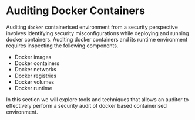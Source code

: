 # Auditing Docker Containers

Auditing `docker` containerised environment from a security perspective involves identifying security misconfigurations while deploying and running docker containers. Auditing docker containers and its runtime environment requires inspecting the following components.

* Docker images
* Docker containers
* Docker networks
* Docker registries
* Docker volumes
* Docker runtime

In this section we will explore tools and techniques that allows an auditor to effectively perform a security audit of docker based containerised environment.